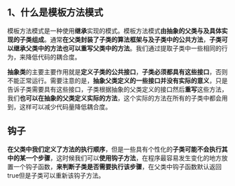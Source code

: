 ## 1、什么是模板方法模式

模板方法模式是一种使用**继承**实现的模式。模板方法模式**由抽象的父类与及具体实现的子类组成**。通常**在父类封装了子类的算法框架与及子类中的公共方法**，**子类可以继承父类中的方法也可以重写父类中的方法**。我们通过提取子类中一些相同的行为，来降低代码的耦合度。



**抽象类**的主要主要作用就是**定义子类的公共接口**，**子类必须都具有这些接口**，否则不能正常运行。需要注意的是，**抽象父类定义的一些接口并没有实际的意义**，只是告诉子类需要具有这些接口，子类根据抽象的父类定义的接口然后**重写**这些方法，我们**也可以在抽象的父类定义实际的方法**，这个实际的方法在所有的子类中都会用到，这样可以减少代码量降低耦合度。





## 钩子

**在父类中我们定义了方法的执行顺序**，但是一些具有个性化的**子类可能不会执行其中的某一个步骤**，这时候我们可以**使用钩子方法**，在程序最容易发生变化的地方放置一个钩子函数，**来判断子类是否需要执行该步骤**，在父类中钩子函数默认返回true但是子类可以重新该钩子方法。

